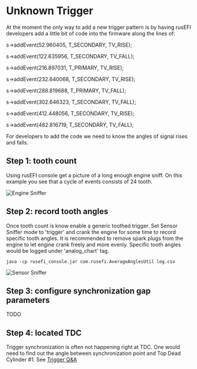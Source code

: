 # Unknown Trigger

At the moment the only way to add a new trigger pattern is by having rusEFI developers add a little bit of code into the firmware along the lines of:

s->addEvent(52.960405, T_SECONDARY, TV_RISE);

s->addEvent(122.635956, T_SECONDARY, TV_FALL);

s->addEvent(216.897031, T_PRIMARY, TV_RISE);

s->addEvent(232.640068, T_SECONDARY, TV_RISE);

s->addEvent(288.819688, T_PRIMARY, TV_FALL);

s->addEvent(302.646323, T_SECONDARY, TV_FALL);

s->addEvent(412.448056, T_SECONDARY, TV_RISE);

s->addEvent(482.816719, T_SECONDARY, TV_FALL);

For developers to add the code we need to know the angles of signal rises and falls.

## Step 1: tooth count

Using rusEFI console get a picture of a long enough engine sniff. On this example you see that a cycle of events consists of 24 tooth.

![Engine Sniffer](Images/Engine_sniffer.png)

## Step 2: record tooth angles

Once tooth count is know enable a generic toothed trigger. Set Sensor Sniffer mode to 'trigger' and crank the engine for some time to record specific tooth angles. It is recommended to remove spark plugs from the engine to let engine crank freely and more evenly. Specific tooth angles would be logged under 'analog_chart' tag.

`java -cp rusefi_console.jar com.rusefi.AverageAnglesUtil log.csv`

![Sensor Sniffer](Images/Sensor_sniffer_trigger.png)

## Step 3: configure synchronization gap parameters

TODO

## Step 4: located TDC

Trigger synchronization is often not happening right at TDC. One would need to find out the angle between synchronization point and Top Dead Cylinder #1.
See [Trigger Q&A](Trigger#q--a)
